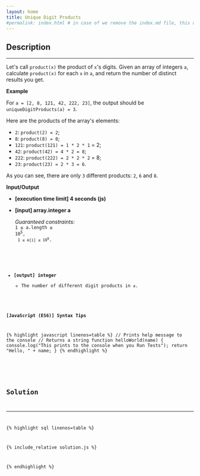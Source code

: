 ```yaml
---
layout: home
title: Unique Digit Products
#permalink: index.html # in case of we remove the index.md file, this doc will be the index page
---
```


<div class="row">
<div class="columnStmt" markdown="1">

## Description

---

Let's call <code>product(x)</code> the product of <code>x</code>'s digits. Given an array of integers <code>a</code>, calculate <code>product(x)</code> for each <code>x</code> in <code>a</code>, and return the number of distinct results you get.

**Example**

For <code>a = [2, 8, 121, 42, 222, 23]</code>, the output should be
<code>uniqueDigitProducts(a) = 3</code>.

Here are the products of the array's elements:

- <code>2</code>: <code>product(2) = 2</code>;
- <code>8</code>: <code>product(8) = 8</code>;
- <code>121</code>: <code>product(121) = 1 \* 2 \* 1</code> = 2;
- <code>42</code>: <code>product(42) = 4 \* 2 = 8</code>;
- <code>222</code>: <code>product(222) = 2 \* 2 \* 2</code> = 8;
- <code>23</code>: <code>product(23) = 2 \* 3 = 6</code>.

As you can see, there are only <code>3</code> different products: <code>2</code>, <code>6</code> and <code>8</code>.

**Input/Output**

- **[execution time limit] 4 seconds (js)**

- **[input] array.integer a**

  _Guaranteed constraints:_<br>
  <code>1 ≤ a.length ≤ 10<sup>5</sup>,<br>
  <code>1 ≤ a[i] ≤ 10<sup>9</sup></code>.

* **[output] integer**
  - The number of different digit products in <code>a</code>.

**[JavaScript (ES6)] Syntax Tips**

{% highlight javascript linenos=table %}
// Prints help message to the console
// Returns a string
function helloWorld(name) {
console.log("This prints to the console when you Run Tests");
return "Hello, " + name;
}
{% endhighlight %}

</div>
<div class="columnSol" markdown="1">

## Solution

---

{% highlight sql linenos=table %}

{% include_relative solution.js %}

{% endhighlight %}

</div>
</div>
